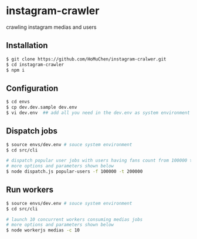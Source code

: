# instagram-crawler

crawling instagram medias and users

## Installation
``` bash
$ git clone https://github.com/HoMuChen/instagram-cralwer.git
$ cd instagram-crawler
$ npm i
```

## Configuration
``` bash
$ cd envs
$ cp dev.dev.sample dev.env
$ vi dev.env  ## add all you need in the dev.env as system environment
```

## Dispatch jobs
``` bash
$ source envs/dev.env # souce system environment
$ cd src/cli

# dispatch popular user jobs with users having fans count from 100000 to 200000
# more options and parameters shown below
$ node dispatch.js popular-users -f 100000 -t 200000
```

## Run workers
``` bash
$ source envs/dev.env # souce system environment
$ cd src/cli

# launch 10 concurrent workers consuming medias jobs
# more options and parameters shown below
$ node workerjs medias -c 10
```
